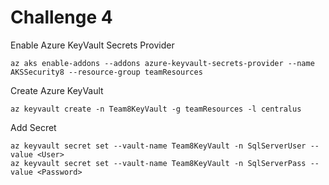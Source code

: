 # Challenge 4

Enable Azure KeyVault Secrets Provider
```azureCLI
az aks enable-addons --addons azure-keyvault-secrets-provider --name AKSSecurity8 --resource-group teamResources
```

Create Azure KeyVault
```azureCLI
az keyvault create -n Team8KeyVault -g teamResources -l centralus
```

Add Secret
```azureCLI
az keyvault secret set --vault-name Team8KeyVault -n SqlServerUser --value <User>
az keyvault secret set --vault-name Team8KeyVault -n SqlServerPass --value <Password>
```


